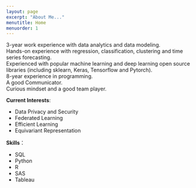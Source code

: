 ```yaml
---
layout: page
excerpt: "About Me..."
menutitle: Home
menuorder: 1
---
```


3-year work experience with data analytics and data modeling.   
Hands-on experience with regression, classification, clustering and time series forecasting.   
Experienced with popular machine learning and deep learning open source libraries (including sklearn, Keras, Tensorflow and Pytorch).  
8-year experience in programming.   
A good Communicator.    
Curious mindset and a good team player.  

__Current Interests__: <br>
- Data Privacy and Security
- Federated Learning
- Efficient Learning
- Equivariant Representation 

__Skills__：  <br>
- SQL
- Python
- R
- SAS
- Tableau
